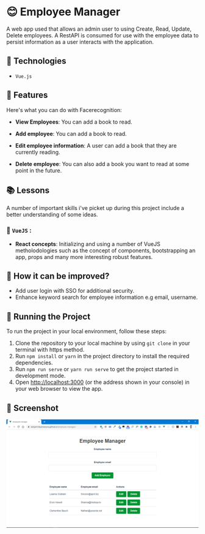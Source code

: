 # 😊 Employee Manager

A web app used that allows an admin user to using Create, Read, Update, Delete employees. A RestAPI is consumed for use with the employee data to persist information as a user interacts with the application.

## 🎁 Technologies

- `Vue.js`

## 📡 Features

Here's what you can do with Facerecognition:

- **View Employees**: You can add a book to read.

- **Add employee**: You can add a book to read.

- **Edit employee information**: A user can add a book that they are currently reading. 

- **Delete employee**: You can also add a book you want to read at some point in the future. 

## 📚 Lessons

A number of important skills i've picket up during this project include a better understanding of some ideas.

### 🧠 `VueJS` :

- **React concepts**: Initializing and using a number of VueJS metholodologies such as the concept of components, bootstrapping an app, props and many more interesting robust features.

## 💭 How it can be improved? 

- Add user login with SSO for additional security.
- Enhance keyword search for employee information e.g email, username.

## 🚦 Running the Project

To run the project in your local environment, follow these steps:

1. Clone the repository to your local machine by using `git clone` in your terminal with https method.
2. Run `npm install` or `yarn` in the project directory to install the required dependencies.
3. Run `npm run serve` or `yarn run serve` to get the project started in development mode.
4. Open [http://localhost:3000](http://localhost:3000) (or the address shown in your console) in your web browser to view the app.

## 🍿 Screenshot

![Alt text](/public/employeeManager_screenshot.png)

